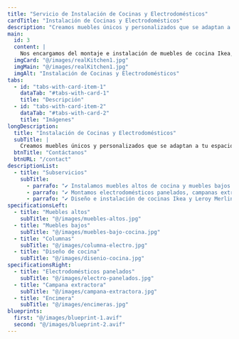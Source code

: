 ```yaml
---
title: "Servicio de Instalación de Cocinas y Electrodomésticos"
cardTitle: "Instalación de Cocinas y Electrodomésticos"
description: "Creamos muebles únicos y personalizados que se adaptan a tu espacio y estilo"
main:
  id: 3
  content: |
    Nos encargamos del montaje e instalación de muebles de cocina Ikea, Leroy Merlin y otros fabricantes.
  imgCard: "@/images/realKitchen1.jpg"
  imgMain: "@/images/realKitchen1.jpg"
  imgAlt: "Instalación de Cocinas y Electrodomésticos"
tabs:
  - id: "tabs-with-card-item-1"
    dataTab: "#tabs-with-card-1"
    title: "Descripción"
  - id: "tabs-with-card-item-2"
    dataTab: "#tabs-with-card-2"
    title: "Imágenes"
longDescription:
  title: "Instalación de Cocinas y Electrodomésticos"
  subTitle: |
    Creamos muebles únicos y personalizados que se adaptan a tu espacio y estilo.
  btnTitle: "Contáctanos"
  btnURL: "/contact"
descriptionList:
  - title: "Subservicios"
    subTitle:
      - parrafo: "✔ Instalamos muebles altos de cocina y muebles bajos de cocina, asegurando un ajuste perfecto."
      - parrafo: "✔ Montamos electrodomésticos panelados, campanas extractoras y encimeras." 
      - parrafo: "✔ Diseño e instalación de cocinas Ikea y Leroy Merlin." 
specificationsLeft:
  - title: "Muebles altos"
    subTitle: "@/images/muebles-altos.jpg"
  - title: "Muebles bajos"
    subTitle: "@/images/muebles-bajo-cocina.jpg"
  - title: "Columnas"
    subTitle: "@/images/columna-electro.jpg"
  - title: "Diseño de cocina"
    subTitle: "@/images/disenio-cocina.jpg"
specificationsRight:
  - title: "Electrodomésticos panelados"
    subTitle: "@/images/electro-panelados.jpg"
  - title: "Campana extractora"
    subTitle: "@/images/campana-extractora.jpg"
  - title: "Encimera"
    subTitle: "@/images/encimeras.jpg"
blueprints:
  first: "@/images/blueprint-1.avif"
  second: "@/images/blueprint-2.avif"   
---
```

